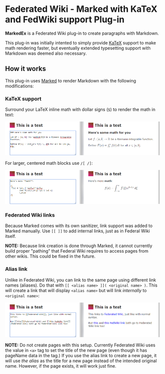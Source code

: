 # Federated Wiki - Marked with KaTeX and FedWiki support Plug-in

**MarkedEx** is a Federated Wiki plug-in to create paragraphs with Markdown.

This plug-in was initially intented to simply provide [KaTeX](https://github.com/Khan/KaTeX) support to make math rendering faster,
but eventually extended typesetting support with Markdown was deemed also necessary.

## How it works

This plug-in uses [Marked](https://github.com/chjj/marked) to render Markdown with the following modifications:

### KaTeX support
 
Surround your LaTeX inline math with dollar signs (`$`) to render the math in text:

![Inline math rendering](inlinemath.png)

For larger, centered math blocks use `/[ /]`:

![Block math](blockmath.png)

### Federated Wiki links

Because Marked comes with its own sanitizer, link support was added to Marked manually.
Use `[[ ]]` to add internal links, just as in Federal Wiki itself.

**NOTE:** Because link creation is done through Marked, it cannot currently build proper "pathing" that Federal Wiki requires
to access pages from other wikis. This could be fixed in the future.

### Alias link

Unlike in Federated Wiki, you can link to the same page using different link names (aliases). 
Do that with `[[ <alias name> ]]( <original name> )`. This will create a link that will display
`<alias name>` but will link *internally* to `<original name>`:

![Alias links](aliaslinks.png)

**NOTE:** Do not create pages with this setup. Currently Federated Wiki uses the value in `<a>` tag to
set the title of the new page (even though it has pageName data in the tag.) If you use the alias link to
create a new page, it will use *the alias* as the title for a new page instead of the intended original name.
However, if the page exists, it will work just fine.
